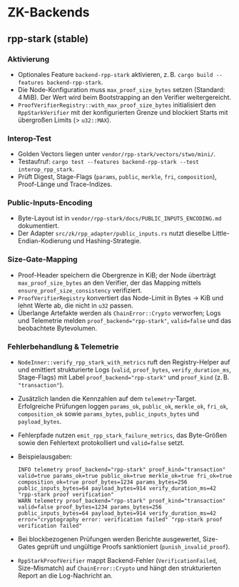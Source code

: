 # ZK-Backends

## rpp-stark (stable)

### Aktivierung

- Optionales Feature `backend-rpp-stark` aktivieren, z. B. `cargo build --features backend-rpp-stark`.
- Die Node-Konfiguration muss `max_proof_size_bytes` setzen (Standard: 4 MiB). Der Wert wird beim Bootstrapping an den Verifier weitergereicht.
- `ProofVerifierRegistry::with_max_proof_size_bytes` initialisiert den `RppStarkVerifier` mit der konfigurierten Grenze und blockiert Starts mit übergroßen Limits (> `u32::MAX`).

### Interop-Test

- Golden Vectors liegen unter `vendor/rpp-stark/vectors/stwo/mini/`.
- Testaufruf: `cargo test --features backend-rpp-stark --test interop_rpp_stark`.
- Prüft Digest, Stage-Flags (`params`, `public`, `merkle`, `fri`, `composition`), Proof-Länge und Trace-Indizes.

### Public-Inputs-Encoding

- Byte-Layout ist in `vendor/rpp-stark/docs/PUBLIC_INPUTS_ENCODING.md` dokumentiert.
- Der Adapter `src/zk/rpp_adapter/public_inputs.rs` nutzt dieselbe Little-Endian-Kodierung und Hashing-Strategie.

### Size-Gate-Mapping

- Proof-Header speichern die Obergrenze in KiB; der Node überträgt `max_proof_size_bytes` an den Verifier, der das Mapping mittels `ensure_proof_size_consistency` verifiziert.
- `ProofVerifierRegistry` konvertiert das Node-Limit in Bytes → KiB und lehnt Werte ab, die nicht in `u32` passen.
- Überlange Artefakte werden als `ChainError::Crypto` verworfen; Logs und Telemetrie melden `proof_backend="rpp-stark"`, `valid=false` und das beobachtete Bytevolumen.

### Fehlerbehandlung & Telemetrie

- `NodeInner::verify_rpp_stark_with_metrics` ruft den Registry-Helper auf und emittiert strukturierte Logs (`valid`, `proof_bytes`, `verify_duration_ms`, Stage-Flags) mit Label `proof_backend="rpp-stark"` und `proof_kind` (z. B. `"transaction"`).
- Zusätzlich landen die Kennzahlen auf dem `telemetry`-Target. Erfolgreiche Prüfungen loggen `params_ok`, `public_ok`, `merkle_ok`, `fri_ok`, `composition_ok` sowie `params_bytes`, `public_inputs_bytes` und `payload_bytes`.
- Fehlerpfade nutzen `emit_rpp_stark_failure_metrics`, das Byte-Größen sowie den Fehlertext protokolliert und `valid=false` setzt.
- Beispielausgaben:

  ```text
  INFO telemetry proof_backend="rpp-stark" proof_kind="transaction" valid=true params_ok=true public_ok=true merkle_ok=true fri_ok=true composition_ok=true proof_bytes=1234 params_bytes=256 public_inputs_bytes=64 payload_bytes=914 verify_duration_ms=42 "rpp-stark proof verification"
  WARN telemetry proof_backend="rpp-stark" proof_kind="transaction" valid=false proof_bytes=1234 params_bytes=256 public_inputs_bytes=64 payload_bytes=914 verify_duration_ms=42 error="cryptography error: verification failed" "rpp-stark proof verification failed"
  ```
- Bei blockbezogenen Prüfungen werden Berichte ausgewertet, Size-Gates geprüft und ungültige Proofs sanktioniert (`punish_invalid_proof`).
- `RppStarkProofVerifier` mappt Backend-Fehler (`VerificationFailed`, Size-Mismatch) auf `ChainError::Crypto` und hängt den strukturierten Report an die Log-Nachricht an.
